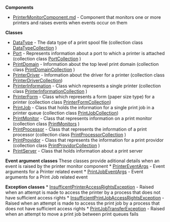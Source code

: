 **Components**
* [PrinterMonitorComponent.md](PrinterMonitorComponent) - Component that monitors one or more printers and raises events when events occur on them

**Classes**
* [DataType](DataType) - The data type of a print spool file (collection class [DataTypeCollection](DataTypeCollection) )
* [Port](Port) - Represents information about a port to which a printer is attached (collection class [PortCollection](PortCollection) )
* [PrintDomain](PrintDomain) - Information about the top level print domain (collection class [PrintDomainCollection](PrintDomainCollection) )
* [PrinterDriver](PrinterDriver) - Information about the driver for a printer (collection class [PrinterDriverCollection](PrinterDriverCollection))
* [PrinterInformation](PrinterInformation) - Class which represents a single printer (collection class [PrinterInformationCollection](PrinterInformationCollection) )
* [PrinterForm](PrinterForm) - Class which represents a form (paper size type) for a printer (collection class [PrinterFormCollection](PrinterFormCollection))
* [PrintJob](PrintJob) - Class that holds the information for a single print job in a printer queue (collection class [PrintJobCollection](PrintJobCollection))
* [PrintMonitor](PrintMonitor) - Class that represents information on a print monitor (collection class [PrintMonitors](PrintMonitors) )
* [PrintProcessor](PrintProcessor) - Class that represents the information of a print processor (collection class [PrintProcessorCollection](PrintProcessorCollection) )
* [PrintProvidor](PrintProvidor) - Class that represents the information for a print providor (collection class [PrintProvidorCollection](PrintProvidorCollection) )
* [PrintServer](PrintServer) - Class that holds information about a print server 

**Event argument classes**
These classes provide aditional details when an event is raised by the printer monitor component
	* [PrinterEventArgs](PrinterEventArgs) - Event arguments for a Printer related event 
	* [PrintJobEventArgs](PrintJobEventArgs) - Event arguments for a Print Job related event

**Exception classes**
	* [InsufficentPrinterAccessRightsException](InsufficentPrinterAccessRightsException) - Raised when an attempt is made to access the printer by a process that does not have sufficient access rights 
	* [InsufficientPrintJobAccessRightsException](InsufficientPrintJobAccessRightsException) - Raised when an attempt is made to access the print job by a process that does not have sufficient access rights
	* [PrintJobTransferException](PrintJobTransferException) - Raised when an attempt to move a print job between print queues fails

